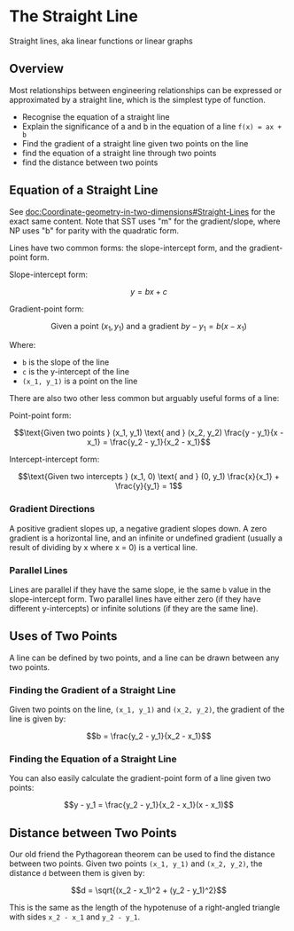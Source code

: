 # The Straight Line

Straight lines, aka linear functions or linear graphs

## Overview

Most relationships between engineering relationships can be expressed or approximated by a straight 
line, which is the simplest type of function.

- Recognise the equation of a straight line
- Explain the significance of a and b in the equation of a line `f(x) = ax + b`
- Find the gradient of a straight line given two points on the line
- find the equation of a straight line through two points
- find the distance between two points

## Equation of a Straight Line

See <doc:Coordinate-geometry-in-two-dimensions#Straight-Lines> for the exact same content. Note that SST uses "m" for the gradient/slope, where NP uses "b" for parity with the quadratic form.

Lines have two common forms: the slope-intercept form, and the gradient-point form.

Slope-intercept form:
```math
y = bx + c
```

Gradient-point form:
```math
\text{Given a point } (x_1, y_1) \text{ and a gradient } b

y - y_1 = b(x - x_1)
```

Where:
- `b` is the slope of the line
- `c` is the y-intercept of the line
- `(x_1, y_1)` is a point on the line

There are also two other less common but arguably useful forms of a line:

Point-point form:
```math
\text{Given two points } (x_1, y_1) \text{ and } (x_2, y_2)
\frac{y - y_1}{x - x_1} = \frac{y_2 - y_1}{x_2 - x_1}
```

Intercept-intercept form:
```math
\text{Given two intercepts } (x_1, 0) \text{ and } (0, y_1)
\frac{x}{x_1} + \frac{y}{y_1} = 1
```

### Gradient Directions

A positive gradient slopes up, a negative gradient slopes down. A zero gradient is a horizontal line, 
and an infinite or undefined gradient (usually a result of dividing by x where x = 0) is a vertical line.

### Parallel Lines

Lines are parallel if they have the same slope, ie the same `b` value in the slope-intercept form. Two 
parallel lines have either zero (if they have different y-intercepts) or infinite solutions (if they are 
the same line).

## Uses of Two Points

A line can be defined by two points, and a line can be drawn between any two points.

### Finding the Gradient of a Straight Line

Given two points on the line, `(x_1, y_1)` and `(x_2, y_2)`, the gradient of the line is given by:
```math
b = \frac{y_2 - y_1}{x_2 - x_1}
```

### Finding the Equation of a Straight Line

You can also easily calculate the gradient-point form of a line given two points:
```math
y - y_1 = \frac{y_2 - y_1}{x_2 - x_1}(x - x_1)
```

## Distance between Two Points

Our old friend the Pythagorean theorem can be used to find the distance between two points. Given two points 
`(x_1, y_1)` and `(x_2, y_2)`, the distance `d` between them is given by:
```math
d = \sqrt{(x_2 - x_1)^2 + (y_2 - y_1)^2}
```
This is the same as the length of the hypotenuse of a right-angled triangle with sides `x_2 - x_1` and
`y_2 - y_1`.